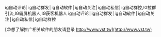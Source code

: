 ig自动评论│ig自动群发│ig自动软件│ig自动关注│ig自动私信│ig自动群控,IG拉群引流,IG霸屏机器人,IG获客机器人
ig自动评论│ig自动群发│ig自动软件│ig自动关注│ig自动私信│ig自动群控

[😍想了解推广相关软件的朋友请登录 http://www.vst.tw](http://www.vst.tw)



